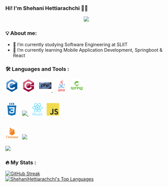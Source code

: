 ### Hi! I'm Shehani Hettiarachchi :woman:👋
<div id="header" align="center">
  <img src="https://media.giphy.com/media/paTz7UZbPfTZFRYnnB/giphy.gif" width="100"/>
</div>

### :bulb: About me:

- 🔭 I’m currently studying Software Engineering at SLIIT
- 🌱 I’m currently learning Mobile Application Development, Springboot & React

### :hammer_and_wrench: Languages and Tools : 
<div>
  <a href="https://www.cprogramming.com/" target="_blank"> <img src="https://raw.githubusercontent.com/devicons/devicon/master/icons/c/c-original.svg" alt="c" width="40" height="40"/></a> &nbsp;
  <a href="https://www.w3schools.com/cpp/" target="_blank"><img src="https://raw.githubusercontent.com/devicons/devicon/master/icons/cplusplus/cplusplus-original.svg" alt="cplusplus" width="40" height="40"/></a>  &nbsp;
  <a href="https://www.php.net" target="_blank"> <img src="https://raw.githubusercontent.com/devicons/devicon/master/icons/php/php-original.svg" alt="php" width="40" height="40"/> </a> &nbsp;
  <a href="https://www.java.com" target="_blank"><img src="https://github.com/devicons/devicon/blob/master/icons/java/java-original-wordmark.svg" title="Java" alt="Java" width="40" height="40"/></a>&nbsp;
  <img src="https://github.com/devicons/devicon/blob/master/icons/spring/spring-original-wordmark.svg" title="Spring" alt="Spring" width="40" height="40"/> </br></br>
  
  <img src="https://github.com/devicons/devicon/blob/master/icons/css3/css3-plain-wordmark.svg"  title="CSS3" alt="CSS" width="40" height="40"/> &nbsp;
  <a href="https://getbootstrap.com" target="_blank"> <img src="https://img.icons8.com/color/48/000000/bootstrap.png"/> </a>&nbsp;
  <img src="https://github.com/devicons/devicon/blob/master/icons/react/react-original-wordmark.svg" title="React" alt="React" width="40" height="40"/>&nbsp;
  <a href="https://developer.mozilla.org/en-US/docs/Web/JavaScript" target="_blank"><img src="https://github.com/devicons/devicon/blob/master/icons/javascript/javascript-original.svg" title="JavaScript" alt="JavaScript" width="40" height="40"/></a></br></br>
  
  <img src="https://github.com/devicons/devicon/blob/master/icons/firebase/firebase-plain-wordmark.svg" title="Firebase" alt="Firebase" width="40" height="40"/> &nbsp;
  <a style="padding-right:8px;" href="https://www.mysql.com/" target="_blank"> <img src="https://img.icons8.com/fluent/50/000000/mysql-logo.png"/> </a> </br></br>
  <a href="https://git-scm.com/" target="_blank"> <img src="https://img.icons8.com/color/48/000000/git.png"/> </a> 
  
</div>

### :fire: My Stats :
[![GitHub Streak](http://github-readme-streak-stats.herokuapp.com?user=ShehaniHettiarachchi&theme=dark&background=000000)](https://git.io/streak-stats)</br>
<a href="https://github.com/ShehaniHettiarachchi/github-readme-stats"><img alt="ShehaniHettiarachchi's Top Languages" src="https://github-readme-stats.vercel.app/api/top-langs/?username=ShehaniHettiarachchi&langs_count=8&count_private=true&layout=compact&theme=react&hide_border=true&bg_color=0D1117" /></a>
<!--<a href="https://github.com/ShehaniHettiarachchi/github-readme-activity-graph"><img alt="ShehaniHettiarachchi's Activity Graph" src="https://activity-graph.herokuapp.com/graph?username=ShehaniHettiarachchi&bg_color=0D1117&color=5BCDEC&line=5BCDEC&point=FFFFFF&hide_border=true" /></a>-->
